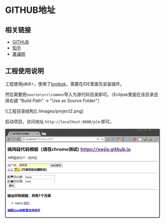 # GITHUB地址

## 相关链接

* [GITHUB](https://github.com/xwjie/PLMCodeTemplate)
* [知乎](https://zhuanlan.zhihu.com/p/28705206)
* [慕课网](https://www.imooc.com/article/27569)

## 工程使用说明

工程使用jdk6+，使用了[lombok](https://projectlombok.org/)，需要在IDE里面先安装插件。

然后需要把`source\src\common`导入为源代码目录即可。（Eclipse里面在该目录选择右键 "Build Path" -> "Use as Source Folder"）

![工程目录结构][./images/project2.png]

启动项目，访问地址 `http://localhost:8080/plm` 即可。

![主界面](./images/main.png)
